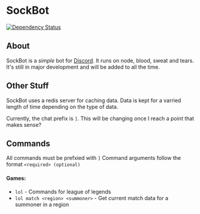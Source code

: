 # SockBot

[![Dependency Status](https://david-dm.org/amreuland/sockbot.svg)](https://david-dm.org/amreuland/sockbot)

## About

SockBot is a *simple* bot for [Discord](https://discordapp.com/). It runs on node, blood, sweat and tears.
It's still in major development and will be added to all the time.


## Other Stuff

SockBot uses a redis server for caching data. Data is kept for a varried length of time depending
on the type of data. 

Currently, the chat prefix is `]`. This will be changing once I reach a point that makes sense?

## Commands
All commands must be prefxied with `]`
Command arguments follow the format `<required> (optional)`
#### Games:
- `lol` - Commands for league of legends
- `lol match <region> <summoner>` - Get current match data for a summoner in a region

